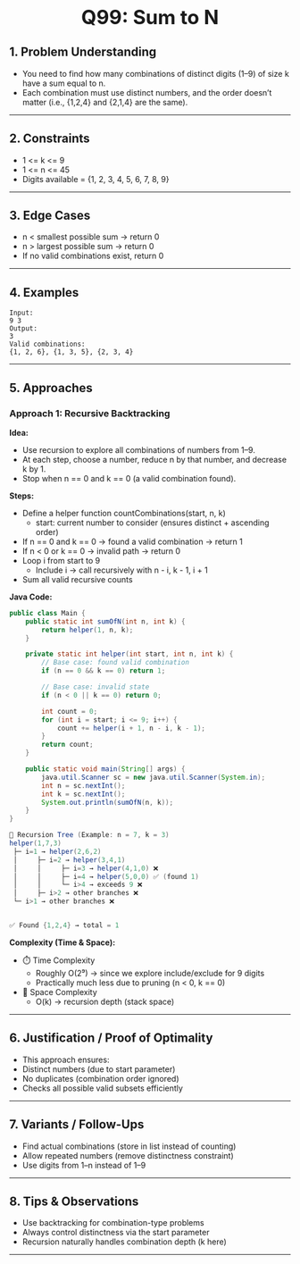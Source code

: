 <!-- #region 99-Sum to N -->

<h1 style="text-align:center; font-size:2.5em; font-weight:bold;">Q99: Sum to N</h1>

## 1. Problem Understanding

- You need to find how many combinations of distinct digits (1–9) of size k have a sum equal to n.
- Each combination must use distinct numbers, and the order doesn’t matter (i.e., {1,2,4} and {2,1,4} are the same).
---

## 2. Constraints

- 1 <= k <= 9
- 1 <= n <= 45
- Digits available = {1, 2, 3, 4, 5, 6, 7, 8, 9}
---

## 3. Edge Cases

- n < smallest possible sum → return 0
- n > largest possible sum → return 0
- If no valid combinations exist, return 0
---

## 4. Examples

```text
Input:
9 3
Output:
3
Valid combinations:
{1, 2, 6}, {1, 3, 5}, {2, 3, 4}
```

---

## 5. Approaches

### Approach 1: Recursive Backtracking

**Idea:**
- Use recursion to explore all combinations of numbers from 1–9.
- At each step, choose a number, reduce n by that number, and decrease k by 1.
- Stop when n == 0 and k == 0 (a valid combination found).

**Steps:**
- Define a helper function countCombinations(start, n, k)
  * start: current number to consider (ensures distinct + ascending order)
- If n == 0 and k == 0 → found a valid combination → return 1
- If n < 0 or k == 0 → invalid path → return 0
- Loop i from start to 9
  * Include i → call recursively with n - i, k - 1, i + 1
- Sum all valid recursive counts

**Java Code:**
```java
public class Main {
    public static int sumOfN(int n, int k) {
        return helper(1, n, k);
    }

    private static int helper(int start, int n, int k) {
        // Base case: found valid combination
        if (n == 0 && k == 0) return 1;

        // Base case: invalid state
        if (n < 0 || k == 0) return 0;

        int count = 0;
        for (int i = start; i <= 9; i++) {
            count += helper(i + 1, n - i, k - 1);
        }
        return count;
    }

    public static void main(String[] args) {
        java.util.Scanner sc = new java.util.Scanner(System.in);
        int n = sc.nextInt();
        int k = sc.nextInt();
        System.out.println(sumOfN(n, k));
    }
}

🌳 Recursion Tree (Example: n = 7, k = 3)
helper(1,7,3)
 ├─ i=1 → helper(2,6,2)
 │     ├─ i=2 → helper(3,4,1)
 │     │     ├─ i=3 → helper(4,1,0) ❌
 │     │     ├─ i=4 → helper(5,0,0) ✅ (found 1)
 │     │     └─ i>4 → exceeds 9 ❌
 │     ├─ i>2 → other branches ❌
 └─ i>1 → other branches ❌


✅ Found {1,2,4} → total = 1
```

**Complexity (Time & Space):**
- ⏱️ Time Complexity
  * Roughly O(2⁹) → since we explore include/exclude for 9 digits
  * Practically much less due to pruning (n < 0, k == 0)
- 💾 Space Complexity
  * O(k) → recursion depth (stack space)

---

## 6. Justification / Proof of Optimality

- This approach ensures:
- Distinct numbers (due to start parameter)
- No duplicates (combination order ignored)
- Checks all possible valid subsets efficiently
---

## 7. Variants / Follow-Ups

- Find actual combinations (store in list instead of counting)
- Allow repeated numbers (remove distinctness constraint)
- Use digits from 1–n instead of 1–9
---

## 8. Tips & Observations

- Use backtracking for combination-type problems
- Always control distinctness via the start parameter
- Recursion naturally handles combination depth (k here)
---

<!-- #endregion -->
